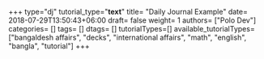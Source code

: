+++
type="dj"
tutorial_type="__text__"
title= "Daily Journal Example"
date= 2018-07-29T13:50:43+06:00
draft= false
weight= 1
authors= ["Polo Dev"]
categories= []
tags= []
dtags= []
tutorialTypes=[]
available_tutorialTypes= ["bangaldesh affairs", "decks", "international affairs", "math", "english", "bangla", "tutorial"]
+++

